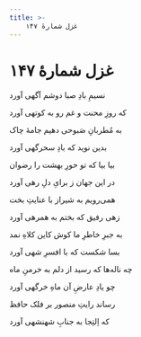 ```yaml
---
title: >-
    غزل شمارهٔ ۱۴۷
---
```

# غزل شمارهٔ ۱۴۷

<div class="b" id="bn1"><div class="m1"><p>نسیمِ بادِ صبا دوشم آگهی آورد</p></div>
<div class="m2"><p>که روزِ محنت و غم رو به کوتهی آورد</p></div></div>
<div class="b" id="bn2"><div class="m1"><p>به مُطربانِ صَبوحی دهیم جامهٔ چاک</p></div>
<div class="m2"><p>بدین نوید که بادِ سحرگهی آورد</p></div></div>
<div class="b" id="bn3"><div class="m1"><p>بیا بیا که تو حورِ بهشت را رضوان</p></div>
<div class="m2"><p>در این جهان ز برایِ دلِ رهی آورد</p></div></div>
<div class="b" id="bn4"><div class="m1"><p>همی‌رویم به شیراز با عنایتِ بخت</p></div>
<div class="m2"><p>زهی رفیق که بختم به همرهی آورد</p></div></div>
<div class="b" id="bn5"><div class="m1"><p>به جبرِ خاطرِ ما کوش کاین کلاهِ نمد</p></div>
<div class="m2"><p>بسا شکست که با افسرِ شهی آورد</p></div></div>
<div class="b" id="bn6"><div class="m1"><p>چه ناله‌ها که رسید از دلم به خرمنِ ماه</p></div>
<div class="m2"><p>چو یادِ عارضِ آن ماهِ خرگهی آورد</p></div></div>
<div class="b" id="bn7"><div class="m1"><p>رساند رایتِ منصور بر فلک حافظ</p></div>
<div class="m2"><p>که اِلتِجا به جنابِ شهنشهی آورد</p></div></div>
